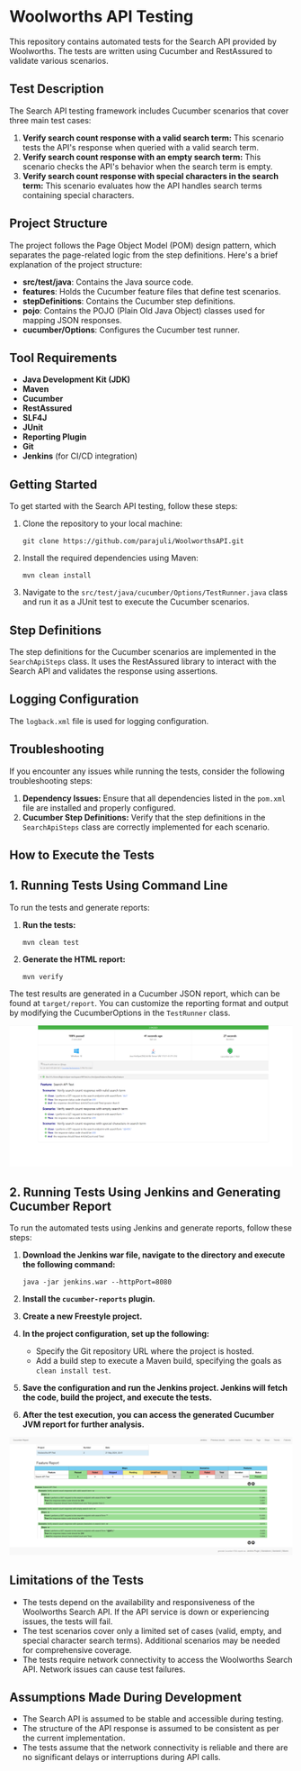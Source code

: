# Woolworths API Testing

This repository contains automated tests for the Search API provided by Woolworths. The tests are written using Cucumber and RestAssured to validate various scenarios.

## Test Description

The Search API testing framework includes Cucumber scenarios that cover three main test cases:

1. **Verify search count response with a valid search term:** This scenario tests the API's response when queried with a valid search term.
2. **Verify search count response with an empty search term:** This scenario checks the API's behavior when the search term is empty.
3. **Verify search count response with special characters in the search term:** This scenario evaluates how the API handles search terms containing special characters.

## Project Structure

The project follows the Page Object Model (POM) design pattern, which separates the page-related logic from the step definitions. Here's a brief explanation of the project structure:

- **src/test/java**: Contains the Java source code.
- **features**: Holds the Cucumber feature files that define test scenarios.
- **stepDefinitions**: Contains the Cucumber step definitions.
- **pojo**: Contains the POJO (Plain Old Java Object) classes used for mapping JSON responses.
- **cucumber/Options**: Configures the Cucumber test runner.

## Tool Requirements

- **Java Development Kit (JDK)**
- **Maven**
- **Cucumber**
- **RestAssured**
- **SLF4J**
- **JUnit**
- **Reporting Plugin**
- **Git**
- **Jenkins** (for CI/CD integration)

## Getting Started

To get started with the Search API testing, follow these steps:

1. Clone the repository to your local machine:
    ```
    git clone https://github.com/parajuli/WoolworthsAPI.git
    ```

2. Install the required dependencies using Maven:
    ```
    mvn clean install
    ```

3. Navigate to the `src/test/java/cucumber/Options/TestRunner.java` class and run it as a JUnit test to execute the Cucumber scenarios.

## Step Definitions

The step definitions for the Cucumber scenarios are implemented in the `SearchApiSteps` class. It uses the RestAssured library to interact with the Search API and validates the response using assertions.

## Logging Configuration

The `logback.xml` file is used for logging configuration.

## Troubleshooting

If you encounter any issues while running the tests, consider the following troubleshooting steps:

1. **Dependency Issues:** Ensure that all dependencies listed in the `pom.xml` file are installed and properly configured.
2. **Cucumber Step Definitions:** Verify that the step definitions in the `SearchApiSteps` class are correctly implemented for each scenario.

## How to Execute the Tests
## 1. Running Tests Using Command Line

To run the tests and generate reports:

1. **Run the tests:**
    ```
    mvn clean test
    ```

2. **Generate the HTML report:**
    ```
    mvn verify
    ```

The test results are generated in a Cucumber JSON report, which can be found at `target/report`. You can customize the reporting format and output by modifying the CucumberOptions in the `TestRunner` class. 

![Cucumber Report](https://github.com/parajuli/woolworths/blob/main/htmlreport.PNG)

## 2. Running Tests Using Jenkins and Generating Cucumber Report

To run the automated tests using Jenkins and generate reports, follow these steps:

1. **Download the Jenkins war file, navigate to the directory and execute the following command:**
    ```
    java -jar jenkins.war --httpPort=8080
    ```

2. **Install the `cucumber-reports` plugin.**

3. **Create a new Freestyle project.**

4. **In the project configuration, set up the following:**
   	- Specify the Git repository URL where the project is hosted.
	- Add a build step to execute a Maven build, specifying the goals as `clean install test`.

5. **Save the configuration and run the Jenkins project. Jenkins will fetch the code, build the project, and execute the tests.**

6. **After the test execution, you can access the generated Cucumber JVM report for further analysis.**

![Cucumber Report](https://github.com/parajuli/woolworths/blob/main/jvmreport.PNG)


## Limitations of the Tests

- The tests depend on the availability and responsiveness of the Woolworths Search API. If the API service is down or experiencing issues, the tests will fail.
- The test scenarios cover only a limited set of cases (valid, empty, and special character search terms). Additional scenarios may be needed for comprehensive coverage.
- The tests require network connectivity to access the Woolworths Search API. Network issues can cause test failures.

## Assumptions Made During Development

- The Search API is assumed to be stable and accessible during testing.
- The structure of the API response is assumed to be consistent as per the current implementation.
- The tests assume that the network connectivity is reliable and there are no significant delays or interruptions during API calls.
